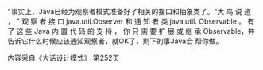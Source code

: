 
"事实上，Java已经为观察者模式准备好了相关的接口和抽象类了。"大
鸟 说 道 ， " 观 察 者 接 口 java.util.Observer 和 通 知 者 类 java.util.
Observable 。 有 了 这 些 Java 内 置 代 码 的 支 持 ， 你 只 需 要 扩 展 或 继 承
Observable，并告诉它什么时候应该通知观察者，就OK了，剩下的事Java会
帮你做。

内容采自《大话设计模式》 第252页